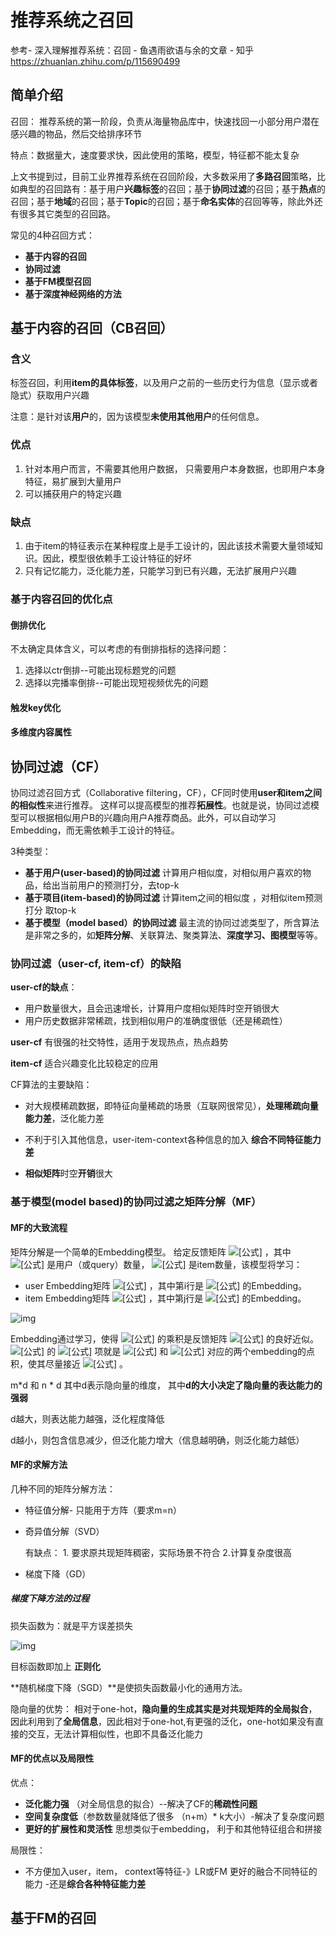 # 推荐系统之召回

参考- 深入理解推荐系统：召回 - 鱼遇雨欲语与余的文章 - 知乎 https://zhuanlan.zhihu.com/p/115690499





## 简单介绍

召回： 推荐系统的第一阶段，负责从海量物品库中，快速找回一小部分用户潜在感兴趣的物品，然后交给排序环节

特点：数据量大，速度要求快，因此使用的策略，模型，特征都不能太复杂



上文书提到过，目前工业界推荐系统在召回阶段，大多数采用了**多路召回**策略，比如典型的召回路有：基于用户**兴趣标签**的召回；基于**协同过滤**的召回；基于**热点**的召回；基于**地域**的召回；基于**Topic**的召回；基于**命名实体**的召回等等，除此外还有很多其它类型的召回路。



常见的4种召回方式：

- **基于内容的召回**
- **协同过滤**
- **基于FM模型召回**
- **基于深度神经网络的方法**



## 基于内容的召回（CB召回）

### 含义

标签召回，利用**item的具体标签**，以及用户之前的一些历史行为信息（显示或者隐式）获取用户兴趣

注意：是针对该**用户**的，因为该模型**未使用其他用户**的任何信息。



### 优点

1. 针对本用户而言，不需要其他用户数据， 只需要用户本身数据，也即用户本身特征，易扩展到大量用户
2. 可以捕获用户的特定兴趣



### 缺点

1. 由于item的特征表示在某种程度上是手工设计的，因此该技术需要大量领域知识。因此，模型很依赖手工设计特征的好坏
2. 只有记忆能力，泛化能力差，只能学习到已有兴趣，无法扩展用户兴趣



### 基于内容召回的优化点

#### 倒排优化

不太确定具体含义，可以考虑的有倒排指标的选择问题：

1. 选择以ctr倒排--可能出现标题党的问题
2. 选择以完播率倒排--可能出现短视频优先的问题

#### 触发key优化

#### 多维度内容属性



## 协同过滤（CF）

协同过滤召回方式（Collaborative filtering，CF），CF同时使用**user和item之间的相似性**来进行推荐。 这样可以提高模型的推荐**拓展性**。也就是说，协同过滤模型可以根据相似用户B的兴趣向用户A推荐商品。此外，可以自动学习Embedding，而无需依赖手工设计的特征。

3种类型：

- **基于用户(user-based)的协同过滤** 计算用户相似度，对相似用户喜欢的物品，给出当前用户的预测打分，去top-k
- **基于项目(item-based)的协同过滤** 计算item之间的相似度 ，对相似item预测打分 取top-k
- **基于模型（model based）的协同过滤** 最主流的协同过滤类型了，所含算法是非常之多的，如**矩阵分解**、关联算法、聚类算法、**深度学习、图模型**等等。





### 协同过滤（user-cf, item-cf）的缺陷

**user-cf的缺点**：

- 用户数量很大，且会迅速增长，计算用户度相似矩阵时空开销很大
- 用户历史数据非常稀疏，找到相似用户的准确度很低（还是稀疏性）



**user-cf** 有很强的社交特性，适用于发现热点，热点趋势

**item-cf** 适合兴趣变化比较稳定的应用



CF算法的主要缺陷：

- 对大规模稀疏数据，即特征向量稀疏的场景（互联网很常见），**处理稀疏向量能力差**，泛化能力差

- 不利于引入其他信息，user-item-context各种信息的加入 **综合不同特征能力差**
- **相似矩阵**时空**开销**很大



### 基于模型(model based)的协同过滤之矩阵分解（MF）

#### MF的大致流程

矩阵分解是一个简单的Embedding模型。 给定反馈矩阵 ![[公式]](https://www.zhihu.com/equation?tex=A%5Cin+R%5E%7Bm+%5Ctimes+n%7D) ，其中 ![[公式]](https://www.zhihu.com/equation?tex=m) 是用户（或query）数量， ![[公式]](https://www.zhihu.com/equation?tex=n) 是item数量，该模型将学习：

- user Embedding矩阵 ![[公式]](https://www.zhihu.com/equation?tex=U%5Cin%5Cmathbb%7BR%7D%5E%7Bm+%5Ctimes+d%7D) ，其中第i行是 ![[公式]](https://www.zhihu.com/equation?tex=user_i) 的Embedding。
- item Embedding矩阵 ![[公式]](https://www.zhihu.com/equation?tex=V%5Cin%5Cmathbb%7BR%7D%5E%7Bn+%5Ctimes+d%7D) ，其中第j行是 ![[公式]](https://www.zhihu.com/equation?tex=item_j) 的Embedding。

![img](https://pic2.zhimg.com/80/v2-b5a4a1594f2e715728c04586ba03f297_720w.jpg)

Embedding通过学习，使得 ![[公式]](https://www.zhihu.com/equation?tex=UV%5ET) 的乘积是反馈矩阵 ![[公式]](https://www.zhihu.com/equation?tex=A) 的良好近似。 ![[公式]](https://www.zhihu.com/equation?tex=UV%5ET) 的 ![[公式]](https://www.zhihu.com/equation?tex=%EF%BC%88i%2Cj%EF%BC%89) 项就是 ![[公式]](https://www.zhihu.com/equation?tex=user_i) 和 ![[公式]](https://www.zhihu.com/equation?tex=item_j) 对应的两个embedding的点积，使其尽量接近 ![[公式]](https://www.zhihu.com/equation?tex=A_%7Bi%2Cj%7D) 。



m*d  和 n * d 其中d表示隐向量的维度， 其中**d的大小决定了隐向量的表达能力的强弱**

d越大，则表达能力越强，泛化程度降低

d越小，则包含信息减少，但泛化能力增大（信息越明确，则泛化能力越低）



#### MF的求解方法

几种不同的矩阵分解方法：

- 特征值分解- 只能用于方阵（要求m=n）

- 奇异值分解（SVD） 

  有缺点： 1. 要求原共现矩阵稠密，实际场景不符合 2.计算复杂度很高

- 梯度下降（GD）



##### 梯度下降方法的过程

损失函数为：就是平方误差损失

![img](https://pic3.zhimg.com/80/v2-7d5912763275f3252f9871ffc9b2f58c_720w.jpg)

目标函数即加上 **正则化**

**随机梯度下降（SGD）**是使损失函数最小化的通用方法。



隐向量的优势： 相对于one-hot，**隐向量的生成其实是对共现矩阵的全局拟合**， 因此利用到了**全局信息**，因此相对于one-hot,有更强的泛化，one-hot如果没有直接的交互，无法计算相似性，也即不具备泛化能力



#### **MF的优点以及局限性**

优点：

- **泛化能力强** （对全局信息的拟合）--解决了CF的**稀疏性问题**
- **空间复杂度低**（参数数量就降低了很多 （n+m）* k大小）-解决了复杂度问题
- **更好的扩展性和灵活性** 思想类似于embedding， 利于和其他特征组合和拼接 

局限性：

- 不方便加入user，item， context等特征-》LR或FM 更好的融合不同特征的能力		-还是**综合各种特征能力差**



## 基于FM的召回





